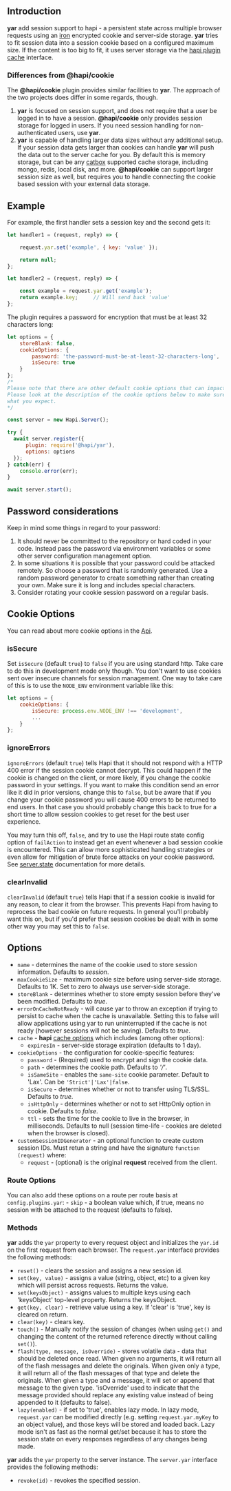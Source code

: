 
## Introduction

**yar** add session support to hapi - a persistent state across multiple browser requests using an [iron](https://github.com/hapijs/iron) encrypted cookie and server-side storage. **yar** tries to fit session data into a session cookie based  on a configured maximum size. If the content is too big to fit, it uses server storage via the [hapi plugin cache](http://hapi.dev/api#servercacheoptions) interface.

### Differences from @hapi/cookie

The **@hapi/cookie** plugin provides similar facilities to **yar**. The approach of the two projects does differ in some regards, though.  
1. **yar** is focused on session support, and does not require that a user be logged in to have a session. **@hapi/cookie** only provides session storage for logged in users.  If you need session handling for non-authenticated users, use **yar**.
1. **yar** is capable of handling larger data sizes without any additional setup.  If your session data gets larger than cookies can handle **yar** will push the data out to the server cache for you.  By default this is memory storage, but can be any [catbox](https://github.com/hapijs/catbox) supported cache storage, including mongo, redis, local disk, and more.  **@hapi/cookie** can support larger session size as well, but requires you to handle connecting the cookie based session with your external data storage.

## Example

For example, the first handler sets a session key and the second gets it:
```js
let handler1 = (request, reply) => {

    request.yar.set('example', { key: 'value' });

    return null;
};

let handler2 = (request, reply) => {

    const example = request.yar.get('example');
    return example.key;     // Will send back 'value'
};
```

The plugin requires a password for encryption that must be at least 32 characters long:
```js
let options = {
    storeBlank: false,
    cookieOptions: {
        password: 'the-password-must-be-at-least-32-characters-long',
        isSecure: true
    }
};
/*
Please note that there are other default cookie options that can impact your security.
Please look at the description of the cookie options below to make sure this is doing
what you expect.
*/

const server = new Hapi.Server();

try {
  await server.register({
      plugin: require('@hapi/yar'),
      options: options
  });
} catch(err) {
    console.error(err);
}

await server.start();
```

## Password considerations

Keep in mind some things in regard to your password:

1. It should never be committed to the repository or hard coded in your code.  Instead pass the password via environment variables or some other server configuration management option.
1. In some situations it is possible that your password could be attacked remotely.  So choose a password that is randomly generated.  Use a random password generator to create something rather than creating your own.  Make sure it is long and includes special characters.
1. Consider rotating your cookie session password on a regular basis.

## Cookie Options

You can read about more cookie options in the [Api](API.md).

### isSecure

Set `isSecure` (default `true`) to `false` if you are using standard http. Take care to do this in development mode only though. You don't want to use cookies sent over insecure channels for session management.  One way to take care of this is to use the `NODE_ENV` environment variable like this:

```js
let options = {
    cookieOptions: {
        isSecure: process.env.NODE_ENV !== 'development',
        ...
    }
};
```

### ignoreErrors

`ignoreErrors` (default `true`) tells Hapi that it should not respond with a HTTP 400 error if the session cookie cannot decrypt.  This could happen if the cookie is changed on the client, or more likely, if you change the cookie password in your settings.  If you want to make this condition send an error like it did in prior versions, change this to `false`, but be aware that if you change your cookie password you will cause 400 errors to be returned to end users.  In that case you should probably change this back to true for a short time to allow session cookies to get reset for the best user experience.

You may turn this off, `false`, and try to use the Hapi route state config option of `failAction` to instead get an event whenever a bad session cookie is encountered.  This can allow more sophisticated handling strategies or even allow for mitigation of brute force attacks on your cookie password.  See [server.state](http://hapi.dev/api#serverstatename-options) documentation for more details.

### clearInvalid

`clearInvalid` (default `true`) tells Hapi that if a session cookie is invalid for any reason, to clear it from the browser.  This prevents Hapi from having to reprocess the bad cookie on future requests.  In general you'll probably want this on, but if you'd prefer that session cookies be dealt with in some other way you may set this to `false`.

## Options

- `name` - determines the name of the cookie used to store session information. Defaults to _session_.
- `maxCookieSize` - maximum cookie size before using server-side storage. Defaults to 1K. Set to zero to always use server-side storage.
- `storeBlank` - determines whether to store empty session before they've been modified. Defaults to _true_.
- `errorOnCacheNotReady` - will cause yar to throw an exception if trying to persist to cache when the cache is unavailable. Setting this to false will allow applications using yar to run uninterrupted if the cache is not ready (however sessions will not be saving). Defaults to _true_.
- `cache` - **hapi** [cache options](https://hapi.dev/api#servercacheoptions) which includes
  (among other options):
    - `expiresIn` - server-side storage expiration (defaults to 1 day).
- `cookieOptions` - the configuration for cookie-specific features:
    - `password` - (Required) used to encrypt and sign the cookie data.
    - `path` - determines the cookie path. Defaults to _'/'_.
    - `isSameSite` - enables the `same-site` cookie parameter.  Default to 'Lax'.  Can be `'Strict'|'Lax'|false`.
    - `isSecure` - determines whether or not to transfer using TLS/SSL. Defaults to _true_.
    - `isHttpOnly` - determines whether or not to set HttpOnly option in cookie. Defaults to _false_.
    - `ttl` - sets the time for the cookie to live in the browser, in milliseconds.  Defaults to null (session time-life - cookies are deleted when the browser is closed).
- `customSessionIDGenerator` - an optional function to create custom session IDs. Must retun a string and have the signature `function (request)` where:
    - `request` - (optional) is the original **request** received from the client.

### Route Options
You can also add these options on a route per route basis at `config.plugins.yar`:
    - `skip` - a boolean value which, if true, means no session with be attached to the request (defaults to false).


### Methods

**yar** adds the `yar` property to every request object and initializes the `yar.id` on the first request from each browser. The `request.yar` interface provides the following methods:

- `reset()` - clears the session and assigns a new session id.
- `set(key, value)` - assigns a value (string, object, etc) to a given key which will persist across requests.  Returns the value.
- `set(keysObject)` - assigns values to multiple keys using each 'keysObject' top-level property. Returns the keysObject.
- `get(key, clear)` - retrieve value using a key. If 'clear' is 'true', key is cleared on return.
- `clear(key)` - clears key.
- `touch()` - Manually notify the session of changes (when using `get()` and changing the content of the returned reference directly without calling `set()`).
- `flash(type, message, isOverride)` - stores volatile data - data that should be deleted once read. When given no arguments, it will return all of the flash messages and delete the originals. When given only a type, it will return all of the flash messages of that type and delete the originals. When given a type and a message, it will set or append that message to the given type. 'isOverride' used to indicate that the message provided should replace any existing value instead of being appended to it (defaults to false).
- `lazy(enabled)` - if set to 'true', enables lazy mode. In lazy mode, `request.yar` can be modified directly (e.g. setting `request.yar.myKey` to an object value), and those keys will be stored and loaded back. Lazy mode isn't as fast as the normal get/set because it has to store the session state on every responses regardless of any changes being made.

**yar** adds the `yar` property to the server instance. The `server.yar` interface provides the following methods:

- `revoke(id)` - revokes the specified session.
